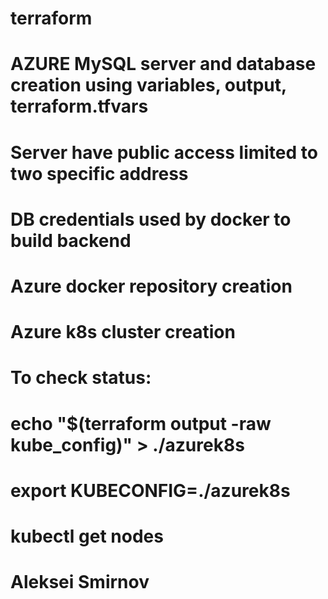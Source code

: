# terraform
# AZURE MySQL server and database creation using variables, output, terraform.tfvars
# Server have public access limited to two specific address
# DB credentials used by docker to build backend
#
# Azure docker repository creation
#
# Azure k8s cluster creation
# To check status:
#    echo "$(terraform output -raw kube_config)" > ./azurek8s
#    export KUBECONFIG=./azurek8s
#    kubectl get nodes
#
# Aleksei Smirnov